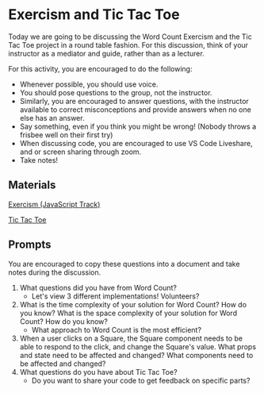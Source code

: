 # Exercism and Tic Tac Toe

Today we are going to be discussing the Word Count Exercism and the Tic Tac Toe project in a round table fashion. For this discussion, think of your instructor as a mediator and guide, rather than as a lecturer.

For this activity, you are encouraged to do the following:

* Whenever possible, you should use voice.
* You should pose questions to the group, not the instructor.
* Similarly, you are encouraged to answer questions, with the instructor available to correct misconceptions and provide answers when no one else has an answer.
* Say something, even if you think you might be wrong! (Nobody throws a frisbee well on their first try)
* When discussing code, you are encouraged to use VS Code Liveshare, and or screen sharing through zoom.
* Take notes!

## Materials
[Exercism (JavaScript Track)](https://exercism.io/my/tracks/javascript)

[Tic Tac Toe](https://github.com/Ada-C13/react-tic-tac-toe)


## Prompts
You are encouraged to copy these questions into a document and take notes during the discussion.

1. What questions did you have from Word Count?
    * Let's view 3 different implementations! Volunteers?
2. What is the time complexity of your solution for Word Count? How do you know? What is the space complexity of your solution for Word Count? How do you know?
    * What approach to Word Count is the most efficient?
3. When a user clicks on a Square, the Square component needs to be able to respond to the click, and change the Square's value. What props and state need to be affected and changed? What components need to be affected and changed?
4. What questions do you have about Tic Tac Toe?
    * Do you want to share your code to get feedback on specific parts?
